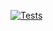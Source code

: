 [![Tests](https://github.com/greenfrontend/task-manager/actions/workflows/main.yml/badge.svg?branch=develop)](https://github.com/greenfrontend/task-manager/actions/workflows/main.yml)
